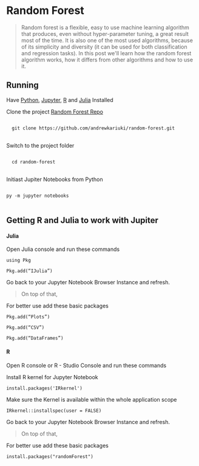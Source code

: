 # Random Forest

> Random forest is a flexible, easy to use machine learning algorithm that produces, even without hyper-parameter tuning, a great result most of the time. It is also one of the most used algorithms, because of its simplicity and diversity (it can be used for both classification and regression tasks). In this post we'll learn how the random forest algorithm works, how it differs from other algorithms and how to use it.

## Running

Have [Python](https://www.python.org/), [Jupyter](https://jupyter.org/), [R](https://www.r-project.org/) and [Julia](https://julialang.org/) Installed

Clone the project [Random Forest Repo](https://github.com/andrewkariuki/random-forest.git)
<pre>
<code>
  git clone https://github.com/andrewkariuki/random-forest.git
</code>
</pre>

Switch to the project folder

<pre>
<code>
  cd random-forest
</code>
</pre>

Initiast Jupiter Notebooks from Python

<pre>
<code>
py -m jupyter notebooks
</code>
</pre>

## Getting R and Julia to work with Jupiter

#### Julia

Open Julia console and run these commands

<pre>
<code>using Pkg</code>
</pre>

<pre>
<code>Pkg.add(“IJulia”)</code>
</pre>

Go back to your Jupyter Notebook Browser Instance and refresh.

> On top of that,

For better use add these basic packages

<pre>
<code>Pkg.add(“Plots”)</code>
</pre>

<pre>
<code>Pkg.add(“CSV”)</code>
</pre>

<pre>
<code>Pkg.add(“DataFrames”)</code>
</pre>


#### R

Open R console or R - Studio Console and run these commands

Install R kernel for Jupyter Notebook

<pre>
<code>install.packages('IRkernel')</code>
</pre>

Make sure the Kernel is available within the whole application scope

<pre>
<code>IRkernel::installspec(user = FALSE)</code>
</pre>

Go back to your Jupyter Notebook Browser Instance and refresh.

> On top of that,

For better use add these basic packages

<pre>
<code>install.packages("randomForest")</code>
</pre>
